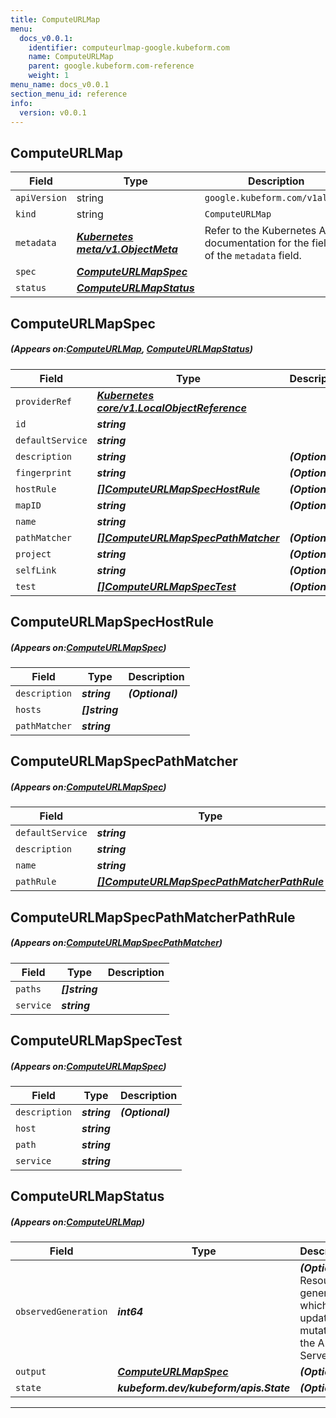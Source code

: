 ```yaml
---
title: ComputeURLMap
menu:
  docs_v0.0.1:
    identifier: computeurlmap-google.kubeform.com
    name: ComputeURLMap
    parent: google.kubeform.com-reference
    weight: 1
menu_name: docs_v0.0.1
section_menu_id: reference
info:
  version: v0.0.1
---
```


## ComputeURLMap
| Field | Type | Description |
| ------ | ----- | ----------- |
| `apiVersion` | string | `google.kubeform.com/v1alpha1` |
|    `kind` | string | `ComputeURLMap` |
| `metadata` | ***[Kubernetes meta/v1.ObjectMeta](https://kubernetes.io/docs/reference/generated/kubernetes-api/v1.13/#objectmeta-v1-meta)***|Refer to the Kubernetes API documentation for the fields of the `metadata` field.|
| `spec` | ***[ComputeURLMapSpec](#ComputeURLMapSpec)***||
| `status` | ***[ComputeURLMapStatus](#ComputeURLMapStatus)***||
## ComputeURLMapSpec
##### (Appears on:[ComputeURLMap](#ComputeURLMap), [ComputeURLMapStatus](#ComputeURLMapStatus))
| Field | Type | Description |
| ------ | ----- | ----------- |
| `providerRef` | ***[Kubernetes core/v1.LocalObjectReference](https://kubernetes.io/docs/reference/generated/kubernetes-api/v1.13/#localobjectreference-v1-core)***||
| `id` | ***string***||
| `defaultService` | ***string***||
| `description` | ***string***| ***(Optional)*** |
| `fingerprint` | ***string***| ***(Optional)*** |
| `hostRule` | ***[[]ComputeURLMapSpecHostRule](#ComputeURLMapSpecHostRule)***| ***(Optional)*** |
| `mapID` | ***string***| ***(Optional)*** |
| `name` | ***string***||
| `pathMatcher` | ***[[]ComputeURLMapSpecPathMatcher](#ComputeURLMapSpecPathMatcher)***| ***(Optional)*** |
| `project` | ***string***| ***(Optional)*** |
| `selfLink` | ***string***| ***(Optional)*** |
| `test` | ***[[]ComputeURLMapSpecTest](#ComputeURLMapSpecTest)***| ***(Optional)*** |
## ComputeURLMapSpecHostRule
##### (Appears on:[ComputeURLMapSpec](#ComputeURLMapSpec))
| Field | Type | Description |
| ------ | ----- | ----------- |
| `description` | ***string***| ***(Optional)*** |
| `hosts` | ***[]string***||
| `pathMatcher` | ***string***||
## ComputeURLMapSpecPathMatcher
##### (Appears on:[ComputeURLMapSpec](#ComputeURLMapSpec))
| Field | Type | Description |
| ------ | ----- | ----------- |
| `defaultService` | ***string***||
| `description` | ***string***| ***(Optional)*** |
| `name` | ***string***||
| `pathRule` | ***[[]ComputeURLMapSpecPathMatcherPathRule](#ComputeURLMapSpecPathMatcherPathRule)***| ***(Optional)*** |
## ComputeURLMapSpecPathMatcherPathRule
##### (Appears on:[ComputeURLMapSpecPathMatcher](#ComputeURLMapSpecPathMatcher))
| Field | Type | Description |
| ------ | ----- | ----------- |
| `paths` | ***[]string***||
| `service` | ***string***||
## ComputeURLMapSpecTest
##### (Appears on:[ComputeURLMapSpec](#ComputeURLMapSpec))
| Field | Type | Description |
| ------ | ----- | ----------- |
| `description` | ***string***| ***(Optional)*** |
| `host` | ***string***||
| `path` | ***string***||
| `service` | ***string***||
## ComputeURLMapStatus
##### (Appears on:[ComputeURLMap](#ComputeURLMap))
| Field | Type | Description |
| ------ | ----- | ----------- |
| `observedGeneration` | ***int64***| ***(Optional)*** Resource generation, which is updated on mutation by the API Server.|
| `output` | ***[ComputeURLMapSpec](#ComputeURLMapSpec)***| ***(Optional)*** |
| `state` | ***kubeform.dev/kubeform/apis.State***| ***(Optional)*** |
---
